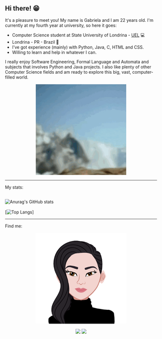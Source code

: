 ## Hi there! :grin:

It's a pleasure to meet you! My name is Gabriela and I am 22 years old. I'm currently at my fourth year at university, so here it goes:  
  
- Computer Science student at State University of Londrina - [UEL](https://portal.uel.br/home/) :computer:    
- Londrina - PR - Brazil :pushpin:   
- I've got experience (mainly) with Python, Java, C, HTML and CSS.
- Willing to learn and help in whatever I can.  

I really enjoy Software Engineering, Formal Language and Automata and subjects that involves Python and Java projects. I also like plenty of other Computer Science fields and am ready to explore this big, vast, computer-filled world.  
<p align="center">
<img width="300" height="300" src="/Images/explore.gif">
</p>
<hr>

My stats:  
<br>

![Anurag's GitHub stats](https://github-readme-stats.vercel.app/api?username=gabrielahirashima&count_private=true&theme=radical)
<br>  
[![Top Langs](https://github-readme-stats.vercel.app/api/top-langs/?username=gabrielahirashima&count_private=true&theme=radical)]
<hr>

Find me:
<p align="center">
  <img width="300" height="300" src="/Images/avatar.png">
</p>
<div align="center">
  <a href = "mailto:gb.hirashima@gmail.com"><img src="https://img.shields.io/badge/Gmail-D14836?style=for-the-badge&logo=gmail&logoColor=white" target="_blank"></a>
  <a href="https://www.linkedin.com/in/gabriela-hirashima-93b463171/" target="_blank"><img src="https://img.shields.io/badge/-LinkedIn-%230077B5?style=for-the-badge&logo=linkedin&logoColor=white" target="_blank"></a> 
</div>
